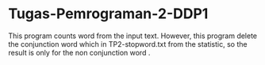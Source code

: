 # Tugas-Pemrograman-2-DDP1
This program counts word from the input text. However, this program delete the conjunction word which in TP2-stopword.txt from the statistic, so the result is only for the non conjunction word .
